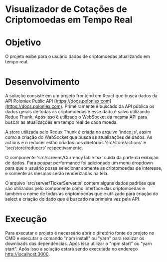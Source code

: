 # Visualizador de Cotações de Criptomoedas em Tempo Real

# Objetivo

O projeto exibe para o usuário dados de criptomoedas atualizando em tempo real.

# Desenvolvimento

A solução consiste em um projeto frontend em React que busca dados da API Poloniex Public API [https://docs.poloniex.com](https://docs.poloniex.com). Primeiramente é buscado da API pública os dados gerais de todas as criptomoedas e esse dado é salvo utilizando Redux Thunk. Após isso é utilizado o WebSocket da mesma API para buscar as atualizações em tempo real de cada moeda. 

A store utilizada pelo Redux Thunk é criada no arquivo 'index.js', assim como a criação do WebSocket que busca as atualizações de dados. As actions e o reducer estão criados nos diretórios 'src/store/actions' e 'src/store/reducers' respectivamente. 

O componente 'src/screens/CurrencyTable.tsx' cuida da parte da exibição de dados. Para poupar performance foi adicionado um menu dropdown para que o usuário possa selecionar somente as criptomoedas de interesse, e somente as mesmas serão renderizadas na tela. 

O arquivo 'src/server/TickerServer.ts' contem alguns dados padrões que são utilizados pelo componente como interface das criptomoedas e também o nome de todas as criptomoedas que é utilizado para criação do select e criação do dado que é buscado na primeira vez pela API.

# Execução

Para executar o projeto é necessário abrir o diretório fonte do projeto no CMD e executar o comando "npm install" ou "yarn" para realizar os downloads das dependências. Após isso utilizar o "npm start" ou "yarn start". Após isso a solução estará sendo executada no endereço [http://localhost:3000](http://localhost:3000).



